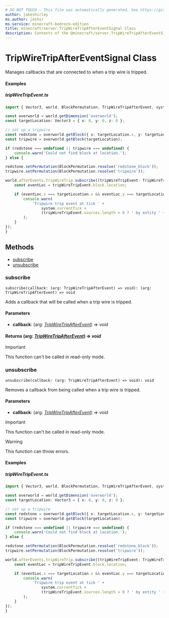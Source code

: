 ```yaml
---
# DO NOT TOUCH — This file was automatically generated. See https://github.com/mojang/minecraftapidocsgenerator to modify descriptions, examples, etc.
author: jakeshirley
ms.author: jashir
ms.service: minecraft-bedrock-edition
title: minecraft/server.TripWireTripAfterEventSignal Class
description: Contents of the @minecraft/server.TripWireTripAfterEventSignal class.
---
```

# TripWireTripAfterEventSignal Class

Manages callbacks that are connected to when a trip wire is tripped.

#### Examples
##### ***tripWireTripEvent.ts***
```typescript
import { Vector3, world, BlockPermutation, TripWireTripAfterEvent, system } from '@minecraft/server';

const overworld = world.getDimension('overworld');
const targetLocation: Vector3 = { x: 0, y: 0, z: 0 };

// set up a tripwire
const redstone = overworld.getBlock({ x: targetLocation.x, y: targetLocation.y - 1, z: targetLocation.z });
const tripwire = overworld.getBlock(targetLocation);

if (redstone === undefined || tripwire === undefined) {
    console.warn('Could not find block at location.');
} else {

redstone.setPermutation(BlockPermutation.resolve('redstone_block'));
tripwire.setPermutation(BlockPermutation.resolve('tripwire'));

world.afterEvents.tripWireTrip.subscribe((tripWireTripEvent: TripWireTripAfterEvent) => {
    const eventLoc = tripWireTripEvent.block.location;

    if (eventLoc.x === targetLocation.x && eventLoc.y === targetLocation.y && eventLoc.z === targetLocation.z) {
        console.warn(
            'Tripwire trip event at tick ' +
                system.currentTick +
                (tripWireTripEvent.sources.length > 0 ? ' by entity ' + tripWireTripEvent.sources[0].id : ''),
        );
    }
});
}
```

## Methods
- [subscribe](#subscribe)
- [unsubscribe](#unsubscribe)

### **subscribe**
`
subscribe(callback: (arg: TripWireTripAfterEvent) => void): (arg: TripWireTripAfterEvent) => void
`

Adds a callback that will be called when a trip wire is tripped.

#### **Parameters**
- **callback**: (arg: [*TripWireTripAfterEvent*](TripWireTripAfterEvent.md)) => *void*

#### **Returns** (arg: [*TripWireTripAfterEvent*](TripWireTripAfterEvent.md)) => *void*

> [!IMPORTANT]
> This function can't be called in read-only mode.

### **unsubscribe**
`
unsubscribe(callback: (arg: TripWireTripAfterEvent) => void): void
`

Removes a callback from being called when a trip wire is tripped.

#### **Parameters**
- **callback**: (arg: [*TripWireTripAfterEvent*](TripWireTripAfterEvent.md)) => *void*

> [!IMPORTANT]
> This function can't be called in read-only mode.

> [!WARNING]
> This function can throw errors.

#### Examples
##### ***tripWireTripEvent.ts***
```typescript
import { Vector3, world, BlockPermutation, TripWireTripAfterEvent, system } from '@minecraft/server';

const overworld = world.getDimension('overworld');
const targetLocation: Vector3 = { x: 0, y: 0, z: 0 };

// set up a tripwire
const redstone = overworld.getBlock({ x: targetLocation.x, y: targetLocation.y - 1, z: targetLocation.z });
const tripwire = overworld.getBlock(targetLocation);

if (redstone === undefined || tripwire === undefined) {
    console.warn('Could not find block at location.');
} else {

redstone.setPermutation(BlockPermutation.resolve('redstone_block'));
tripwire.setPermutation(BlockPermutation.resolve('tripwire'));

world.afterEvents.tripWireTrip.subscribe((tripWireTripEvent: TripWireTripAfterEvent) => {
    const eventLoc = tripWireTripEvent.block.location;

    if (eventLoc.x === targetLocation.x && eventLoc.y === targetLocation.y && eventLoc.z === targetLocation.z) {
        console.warn(
            'Tripwire trip event at tick ' +
                system.currentTick +
                (tripWireTripEvent.sources.length > 0 ? ' by entity ' + tripWireTripEvent.sources[0].id : ''),
        );
    }
});
}
```
